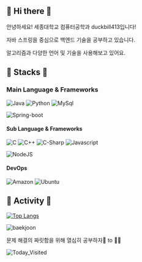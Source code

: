 ## 🐣 Hi there 🐣
안녕하세요! 세종대학교 컴퓨터공학과 duckbill413입니다!  
  
자바 스프링을 중심으로 백엔드 기술을 공부하고 있습니다.  
  
알고리즘과 다양한 언어 및 기술을 사용해보고 있어요.  
  
## 🐥 Stacks 🐥
### Main Language & Frameworks
![Java](https://img.shields.io/badge/Java-007396?style=flat-square&logo=Java&logoColor=white)
![Python](https://img.shields.io/badge/Python-3766AB?style=flat-square&logo=Python&logoColor=white)
![MySql](https://img.shields.io/badge/Mysql-E6B91E?style=flat-square&logo=MySql&logoColor=white)
  
![Spring-boot](https://img.shields.io/badge/SpringBoot-6DB33F?style=flat-square&logo=Spring&logoColor=white)

#### Sub Language & Frameworks
![C](https://img.shields.io/badge/C-A8B9CC?style=flat-square&logo=C&logoColor=white)
![C++](https://img.shields.io/badge/C++-00599C?style=flat-square&logo=C%2B%2B&logoColor=white)
![C-Sharp](https://img.shields.io/badge/C%20Sharp-239120?style=flat-square&logo=C%20Sharp&logoColor=white)
![Javascript](https://img.shields.io/badge/Javascript-ffb13b?style=flat-square&logo=javascript&logoColor=white)
  
![NodeJS](https://img.shields.io/badge/Node.js-339933?style=flat-square&logo=Node.js&logoColor=white)
  
#### DevOps
![Amazon](https://img.shields.io/badge/Amazon%20AWS-232F3E?style=flat-square&logo=Amazon%20AWS&logoColor=white)
![Ubuntu](https://img.shields.io/badge/Ubuntu-E95420?style=flat-square&logo=Ubuntu&logoColor=white)
<!--![Github](https://img.shields.io/badge/GitHub-181717?style=flat-square&logo=GitHub&logoColor=white)-->

## 🐥 Activity 🐥

[![Top Langs](https://github-readme-stats-sigma-seven.vercel.app/api/top-langs/?username=duckbill413&layout=compact&theme=swift&langs_count=8&hide=jupyter%20notebook,css,html)](https://github.com/duckbill413/duckbill413)

![baekjoon](http://mazassumnida.wtf/api/v2/generate_badge?boj=uhyeon7399)
  
문제 해결의 짜릿함을 위해 열심히 공부하자🐤 to 🐔🎈
  
![Today_Visited](https://hits.seeyoufarm.com/api/count/incr/badge.svg?url=https%3A%2F%2Fgithub.com%2FduckbillLvr&count_bg=%2379C83D&title_bg=%23555555&icon=&icon_color=%23E7E7E7&title=hits&edge_flat=false)
